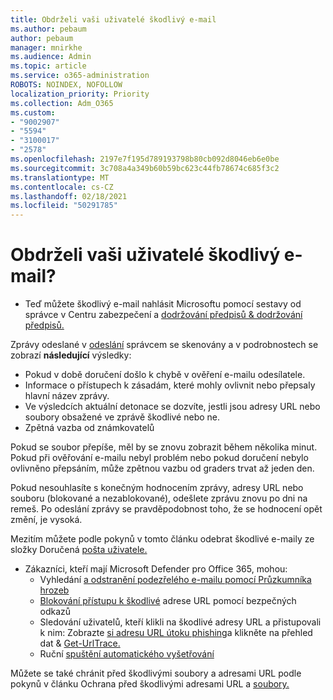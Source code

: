 ```yaml
---
title: Obdrželi vaši uživatelé škodlivý e-mail
ms.author: pebaum
author: pebaum
manager: mnirkhe
ms.audience: Admin
ms.topic: article
ms.service: o365-administration
ROBOTS: NOINDEX, NOFOLLOW
localization_priority: Priority
ms.collection: Adm_O365
ms.custom:
- "9002907"
- "5594"
- "3100017"
- "2578"
ms.openlocfilehash: 2197e7f195d789193798b80cb092d8046eb6e0be
ms.sourcegitcommit: 3c708a4a349b60b59bc623c44fb78674c685f3c2
ms.translationtype: MT
ms.contentlocale: cs-CZ
ms.lasthandoff: 02/18/2021
ms.locfileid: "50291785"
---
```

# <a name="did-your-users-receive-malicious-email"></a>Obdrželi vaši uživatelé škodlivý e-mail?

- Teď můžete škodlivý e-mail nahlásit Microsoftu pomocí sestavy od správce v Centru zabezpečení a [dodržování předpisů & dodržování předpisů.](https://sip.protection.office.com/reportsubmission)

Zprávy odeslané v [odeslání](https://sip.protection.office.com/reportsubmission) správcem se skenovány a v podrobnostech se zobrazí **následující** výsledky:

- Pokud v době doručení došlo k chybě v ověření e-mailu odesílatele.
- Informace o přístupech k zásadám, které mohly ovlivnit nebo přepsaly hlavní název zprávy.
- Ve výsledcích aktuální detonace se dozvíte, jestli jsou adresy URL nebo soubory obsažené ve zprávě škodlivé nebo ne.
- Zpětná vazba od známkovatelů

Pokud se soubor přepíše, měl by se znovu zobrazit během několika minut. Pokud při ověřování e-mailu nebyl problém nebo pokud doručení nebylo ovlivněno přepsáním, může zpětnou vazbu od graders trvat až jeden den.

Pokud nesouhlasíte s konečným hodnocením zprávy, adresy URL nebo souboru (blokované a nezablokované), odešlete zprávu znovu po dni na remeš. Po odeslání zprávy se pravděpodobnost toho, že se hodnocení opět změní, je vysoká.

Mezitím můžete podle pokynů v tomto článku odebrat škodlivé e-maily ze složky Doručená [pošta uživatele.](https://docs.microsoft.com/microsoft-365/compliance/search-for-and-delete-messages-in-your-organization)

- Zákazníci, kteří mají Microsoft Defender pro Office 365, mohou:
    - Vyhledání [a odstranění podezřelého e-mailu pomocí Průzkumníka hrozeb](https://docs.microsoft.com/microsoft-365/security/office-365-security/investigate-malicious-email-that-was-delivered)
    - [Blokování přístupu k škodlivé](https://docs.microsoft.com/microsoft-365/security/office-365-security/atp-safe-links) adrese URL pomocí bezpečných odkazů
    - Sledování uživatelů, kteří klikli na škodlivé adresy URL a přistupovali k nim: Zobrazte [si adresu URL útoku phishing](https://docs.microsoft.com/microsoft-365/security/office-365-security/threat-explorer)a klikněte na přehled dat  &  [Get-UrlTrace.](https://docs.microsoft.com/powershell/module/exchange/get-urltrace)
    - Ruční [spuštění automatického vyšetřování](https://docs.microsoft.com/microsoft-365/security/office-365-security/automated-investigation-response-office)

Můžete se také chránit před škodlivými soubory a adresami URL podle pokynů v článku Ochrana před škodlivými adresami URL a [soubory.](https://docs.microsoft.com/microsoft-365/security/office-365-security/protect-against-threats)
